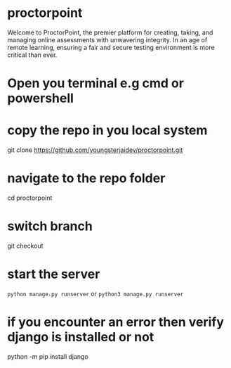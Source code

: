 # proctorpoint
Welcome to ProctorPoint, the premier platform for creating, taking, and managing online assessments with unwavering integrity. In an age of remote learning, ensuring a fair and secure testing environment is more critical than ever. 

# Open you terminal e.g cmd or powershell

# copy the repo in you local system
git clone https://github.com/youngsterjaidev/proctorpoint.git

# navigate to the repo folder
cd proctorpoint

# switch branch
git checkout <branch-name>

# start the server 
`python manage.py runserver`
or
`python3 manage.py runserver`

# if you encounter an error then verify django is installed or not
python -m pip install django